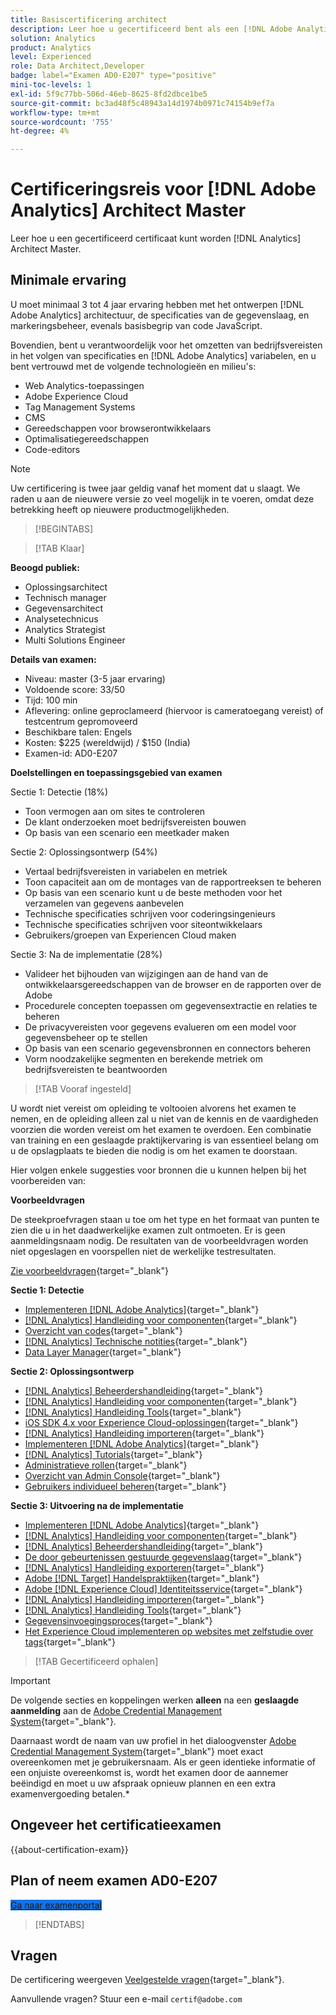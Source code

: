 ```yaml
---
title: Basiscertificering architect
description: Leer hoe u gecertificeerd bent als een [!DNL Adobe Analytics] Architect Master.
solution: Analytics
product: Analytics
level: Experienced
role: Data Architect,Developer
badge: label="Examen AD0-E207" type="positive"
mini-toc-levels: 1
exl-id: 5f9c77bb-506d-46eb-8625-8fd2dbce1be5
source-git-commit: bc3ad48f5c48943a14d1974b0971c74154b9ef7a
workflow-type: tm+mt
source-wordcount: '755'
ht-degree: 4%

---
```


# Certificeringsreis voor [!DNL Adobe Analytics] Architect Master

Leer hoe u een gecertificeerd certificaat kunt worden [!DNL Analytics] Architect Master.

## Minimale ervaring

U moet minimaal 3 tot 4 jaar ervaring hebben met het ontwerpen [!DNL Adobe Analytics] architectuur, de specificaties van de gegevenslaag, en markeringsbeheer, evenals basisbegrip van code JavaScript.

Bovendien, bent u verantwoordelijk voor het omzetten van bedrijfsvereisten in het volgen van specificaties en [!DNL Adobe Analytics] variabelen, en u bent vertrouwd met de volgende technologieën en milieu&#39;s:

* Web Analytics-toepassingen
* Adobe Experience Cloud
* Tag Management Systems
* CMS
* Gereedschappen voor browserontwikkelaars
* Optimalisatiegereedschappen
* Code-editors

>[!NOTE]
>
>Uw certificering is twee jaar geldig vanaf het moment dat u slaagt. We raden u aan de nieuwere versie zo veel mogelijk in te voeren, omdat deze betrekking heeft op nieuwere productmogelijkheden.

>[!BEGINTABS]

>[!TAB Klaar]

**Beoogd publiek:**

* Oplossingsarchitect
* Technisch manager
* Gegevensarchitect
* Analysetechnicus
* Analytics Strategist
* Multi Solutions Engineer

**Details van examen:**

* Niveau: master (3-5 jaar ervaring)
* Voldoende score: 33/50
* Tijd: 100 min
* Aflevering: online geproclameerd (hiervoor is cameratoegang vereist) of testcentrum gepromoveerd
* Beschikbare talen: Engels
* Kosten: $225 (wereldwijd) / $150 (India)
* Examen-id: AD0-E207

**Doelstellingen en toepassingsgebied van examen**

Sectie 1: Detectie (18%)

* Toon vermogen aan om sites te controleren
* De klant onderzoeken moet bedrijfsvereisten bouwen
* Op basis van een scenario een meetkader maken

Sectie 2: Oplossingsontwerp (54%)

* Vertaal bedrijfsvereisten in variabelen en metriek
* Toon capaciteit aan om de montages van de rapportreeksen te beheren
* Op basis van een scenario kunt u de beste methoden voor het verzamelen van gegevens aanbevelen
* Technische specificaties schrijven voor coderingsingenieurs
* Technische specificaties schrijven voor siteontwikkelaars
* Gebruikers/groepen van Experiencen Cloud maken

Sectie 3: Na de implementatie (28%)

* Valideer het bijhouden van wijzigingen aan de hand van de ontwikkelaarsgereedschappen van de browser en de rapporten over de Adobe
* Procedurele concepten toepassen om gegevensextractie en relaties te beheren
* De privacyvereisten voor gegevens evalueren om een model voor gegevensbeheer op te stellen
* Op basis van een scenario gegevensbronnen en connectors beheren
* Vorm noodzakelijke segmenten en berekende metriek om bedrijfsvereisten te beantwoorden

>[!TAB Vooraf ingesteld]

U wordt niet vereist om opleiding te voltooien alvorens het examen te nemen, en de opleiding alleen zal u niet van de kennis en de vaardigheden voorzien die worden vereist om het examen te overdoen. Een combinatie van training en een geslaagde praktijkervaring is van essentieel belang om u de opslagplaats te bieden die nodig is om het examen te doorstaan.

Hier volgen enkele suggesties voor bronnen die u kunnen helpen bij het voorbereiden van:

**Voorbeeldvragen**

De steekproefvragen staan u toe om het type en het formaat van punten te zien die u in het daadwerkelijke examen zult ontmoeten. Er is geen aanmeldingsnaam nodig. De resultaten van de voorbeeldvragen worden niet opgeslagen en voorspellen niet de werkelijke testresultaten.

[Zie voorbeeldvragen](https://scorpion.caveon.com/launchpad/ad0-e207-adobe-analytics-architect-master-copy-y9f8t1){target="_blank"}

**Sectie 1: Detectie**

* [Implementeren [!DNL Adobe Analytics]](https://experienceleague.adobe.com/docs/analytics/implementation/home.html){target="_blank"}
* [[!DNL Analytics] Handleiding voor componenten](https://experienceleague.adobe.com/docs/analytics/components/home.html){target="_blank"}
* [Overzicht van codes](https://experienceleague.adobe.com/docs/experience-platform/tags/home.html?lang=nl){target="_blank"}
* [[!DNL Analytics] Technische notities](https://experienceleague.adobe.com/docs/analytics/technotes/home.html){target="_blank"}
* [Data Layer Manager](https://exchange.adobe.com/apps/ec/101462/data-layer-manager){target="_blank"}

**Sectie 2: Oplossingsontwerp**

* [[!DNL Analytics] Beheerdershandleiding](https://experienceleague.adobe.com/docs/analytics/admin/home.html){target="_blank"}
* [[!DNL Analytics] Handleiding voor componenten](https://experienceleague.adobe.com/docs/analytics/components/home.html){target="_blank"}
* [[!DNL Analytics] Handleiding Tools](https://experienceleague.adobe.com/docs/analytics/analyze/home.html){target="_blank"}
* [iOS SDK 4.x voor Experience Cloud-oplossingen](https://experienceleague.adobe.com/docs/mobile-services/ios/overview.html){target="_blank"}
* [[!DNL Analytics] Handleiding importeren](https://experienceleague.adobe.com/docs/analytics/import/home.html){target="_blank"}
* [Implementeren [!DNL Adobe Analytics]](https://experienceleague.adobe.com/docs/analytics/implementation/home.html){target="_blank"}
* [[!DNL Analytics] Tutorials](https://experienceleague.adobe.com/docs/analytics-learn/tutorials/overview.html){target="_blank"}
* [Administratieve rollen](https://helpx.adobe.com/in/enterprise/using/admin-roles.html){target="_blank"}
* [Overzicht van Admin Console](https://helpx.adobe.com/in/enterprise/using/admin-console.html#Settings){target="_blank"}
* [Gebruikers individueel beheren](https://helpx.adobe.com/in/enterprise/using/manage-users-individually.html){target="_blank"}

**Sectie 3: Uitvoering na de implementatie**

* [Implementeren [!DNL Adobe Analytics]](https://experienceleague.adobe.com/docs/analytics/implementation/home.html){target="_blank"}
* [[!DNL Analytics] Handleiding voor componenten](https://experienceleague.adobe.com/docs/analytics/components/home.html){target="_blank"}
* [[!DNL Analytics] Beheerdershandleiding](https://experienceleague.adobe.com/docs/analytics/admin/home.html){target="_blank"}
* [De door gebeurtenissen gestuurde gegevenslaag](https://jimalytics.com/tag-management/the-event-driven-data-layer/){target="_blank"}
* [[!DNL Analytics] Handleiding exporteren](https://experienceleague.adobe.com/docs/analytics/export/home.html){target="_blank"}
* [Adobe [!DNL Target] Handelspraktijken](https://experienceleague.adobe.com/docs/target/using/target-home.html){target="_blank"}
* [Adobe [!DNL Experience Cloud] Identiteitsservice](https://experienceleague.adobe.com/docs/id-service/using/home.html){target="_blank"}
* [[!DNL Analytics] Handleiding importeren](https://experienceleague.adobe.com/docs/analytics/import/home.html){target="_blank"}
* [[!DNL Analytics] Handleiding Tools](https://experienceleague.adobe.com/docs/analytics/analyze/home.html){target="_blank"}
* [Gegevensinvoegingsproces](https://github.com/AdobeDocs/analytics-1.4-apis/blob/master/docs/data-insertion-api/overview/c_data_insertion_process.md){target="_blank"}
* [Het Experience Cloud implementeren op websites met zelfstudie over tags](https://experienceleague.adobe.com/docs/platform-learn/implement-in-websites/overview.html){target="_blank"}

>[!TAB Gecertificeerd ophalen]

>[!IMPORTANT]
>
>De volgende secties en koppelingen werken **alleen**  na een **geslaagde aanmelding** aan de [Adobe Credential Management System](https://www.certmetrics.com/adobe){target="_blank"}.
>
>Daarnaast wordt de naam van uw profiel in het dialoogvenster [Adobe Credential Management System](https://www.certmetrics.com/adobe){target="_blank"} moet exact overeenkomen met je gebruikersnaam. Als er geen identieke informatie of een onjuiste overeenkomst is, wordt het examen door de aannemer beëindigd en moet u uw afspraak opnieuw plannen en een extra examenvergoeding betalen.*


## Ongeveer het certificatieexamen

{{about-certification-exam}}

## Plan of neem examen AD0-E207

<a href="https://www.certmetrics.com/adobe/candidate/examity_sso.aspx?eid=AD0-E207" target="_blank" class="spectrum-Button spectrum-Button--fill spectrum-Button--accent spectrum-Button--sizeM is-margin-bottom-big-big at-element-click-tracking" style="background-color:#1473E6">

<span class="spectrum-Button-label has-no-wrap">
   Ga naar examenportal
</span>
</a>

>[!ENDTABS]

## Vragen

De certificering weergeven [Veelgestelde vragen](https://experienceleague.adobe.com/docs/certification/certification/faq.html){target="_blank"}.

Aanvullende vragen? Stuur een e-mail `certif@adobe.com`
